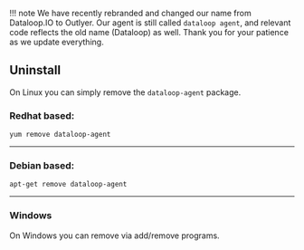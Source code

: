 !!! note
    We have recently rebranded and changed our name from Dataloop.IO to Outlyer. Our agent is still called `dataloop agent`, and relevant code reflects the old name (Dataloop) as well. Thank you for your patience as we update everything.

## Uninstall


On Linux you can simply remove the `dataloop-agent` package.

### Redhat based:

```
yum remove dataloop-agent
```

- - -

### Debian based:

```
apt-get remove dataloop-agent
```
- - -

### Windows

On Windows you can remove via add/remove programs.
